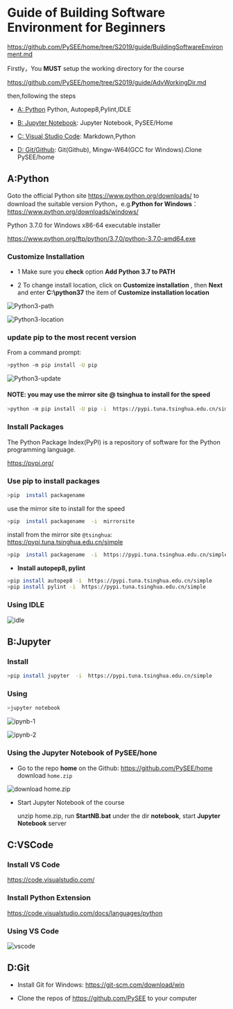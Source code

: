 # Guide of  Building Software Environment for Beginners

https://github.com/PySEE/home/tree/S2019/guide/BuildingSoftwareEnvironment.md 

Firstly，You **MUST** setup the working directory for the course

https://github.com/PySEE/home/tree/S2019/guide/AdvWorkingDir.md

then,following the steps

* [A: Python](#A:Python) Python, Autopep8,Pylint,IDLE

* [B: Jupyter Notebook](#B:Jupyter):  Jupyter Notebook, PySEE/Home

* [C: Visual Studio Code](#C:VSCode): Markdown,Python
  
* [D: Git/Github](#D:Git):  Git(Github), Mingw-W64(GCC for Windows).Clone PySEE/home

## A:Python

Goto the official Python site  https://www.python.org/downloads/ to download the suitable version Python，e.g.**Python for Windows**： https://www.python.org/downloads/windows/

Python 3.7.0 for Windows x86-64 executable installer 

https://www.python.org/ftp/python/3.7.0/python-3.7.0-amd64.exe

###  Customize Installation
      
* 1  Make sure you **check** option **Add Python 3.7 to PATH**

* 2  To change install location, click on **Customize installation** , then **Next** and enter **C:\python37** the item of  **Customize installation location**
            
 
![Python3-path](./img/python37-path.jpg)

![Python3-location](./img/python37-location.jpg)
   
### update pip to the most recent version

From a command prompt:

```bash
>python -m pip install -U pip 
```

![Python3-update](./img/python37-update-pip.jpg)

#### NOTE: you may use the mirror site @ tsinghua  to install for the speed

```bash
>python -m pip install -U pip -i  https://pypi.tuna.tsinghua.edu.cn/simple
```

### Install Packages

The Python Package Index(PyPI) is a repository of software for the Python programming language.

https://pypi.org/

### Use **pip** to install packages

```bash
>pip  install packagename  
```
 use the mirror site  to install for the speed

```bash
>pip  install packagename  -i  mirrorsite  
``` 

install from the mirror site `@tsinghua`: https://pypi.tuna.tsinghua.edu.cn/simple

```bash
>pip  install packagename  -i  https://pypi.tuna.tsinghua.edu.cn/simple
```

* **Install autopep8, pylint**

```bash  
>pip install autopep8 -i  https://pypi.tuna.tsinghua.edu.cn/simple
>pip install pylint -i  https://pypi.tuna.tsinghua.edu.cn/simple
```

### Using IDLE

![idle](./img/idle.png)

## B:Jupyter

### Install 
  
```bash       
>pip install jupyter  -i  https://pypi.tuna.tsinghua.edu.cn/simple
```    

### Using

```bash       
>jupyter notebook
```    

![ipynb-1](./img/ipynb-1.png)

![ipynb-2](./img/ipynb-2.png)

### Using the Jupyter Notebook of  PySEE/hone

* Go to the repo **home** on the Github: https://github.com/PySEE/home download `home.zip`

![download home.zip](./img/downloadhome.jpg)

* Start Jupyter Notebook of the course
 
  unzip home.zip, run  **StartNB.bat**  under the dir **notebook**, start **Jupyter Notebook** server

## C:VSCode

### Install VS Code

  https://code.visualstudio.com/

### Install Python Extension

https://code.visualstudio.com/docs/languages/python

### Using VS Code

![vscode](./img/vscode.png)

## D:Git

* Install Git for Windows: https://git-scm.com/download/win

* Clone the repos of https://github.com/PySEE to your computer

 
